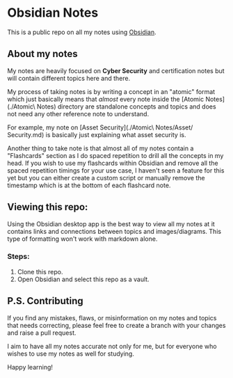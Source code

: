 # Obsidian Notes


This is a public repo on all my notes using [Obsidian](https://obsidian.md/).

## About my notes

My notes are heavily focused on **Cyber Security** and certification notes but will contain different topics here and there.

My process of taking notes is by writing a concept in an "atomic" format which just basically means that *almost* every note inside the [Atomic Notes](./Atomic\ Notes) directory are standalone concepts and topics and does not need any other reference note to understand.

For example, my note on [Asset Security](./Atomic\ Notes/Asset/ Security.md) is basically just explaining what asset security is.

Another thing to take note is that almost all of my notes contain a "Flashcards" section as I do spaced repetition to drill all the concepts in my head. If you wish to use my flashcards within Obsidian and remove all the spaced repetition timings for your use case, I haven't seen a feature for this yet but you can either create a custom script or manually remove the timestamp which is at the bottom of each flashcard note.

## Viewing this repo:

Using the Obsidian desktop app is the best way to view all my notes at it contains links and connections between topics and images/diagrams. This type of formatting won't work with markdown alone.

### Steps:

1. Clone this repo.
2. Open Obsidian and select this repo as a vault.

## P.S. Contributing

If you find any mistakes, flaws, or misinformation on my notes and topics that needs correcting, please feel free to create a branch with your changes and raise a pull request.

I aim to have all my notes accurate not only for me, but for everyone who wishes to use my notes as well for studying. 

Happy learning!

